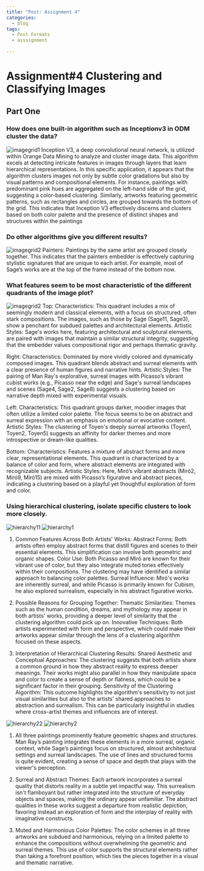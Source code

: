 ```yaml
---
title: "Post: Assignment 4"
categories:
  - blog
tags:
  - Post Formats
  - asssignment
  
---
```

# Assignment#4 Clustering and Classifying Images

## Part One

### How does one built-in algorithm such as Inceptionv3 in ODM cluster the data?
![imagegrid1](/assets/assignment4/ImageGrid1.png)
Inception V3, a deep convolutional neural network, is utilized within Orange Data Mining to analyze and cluster image data. This algorithm excels at detecting intricate features in images through layers that learn hierarchical representations. In this specific application, it appears that the algorithm clusters images not only by subtle color gradations but also by visual patterns and compositional elements. For instance, paintings with predominant pink hues are aggregated on the left-hand side of the grid, suggesting a color-based clustering. Similarly, artworks featuring geometric patterns, such as rectangles and circles, are grouped towards the bottom of the grid. This indicates that Inception V3 effectively discerns and clusters based on both color palette and the presence of distinct shapes and structures within the paintings

### Do other algorithms give you different results?
![imagegrid2](/assets/assignment4/ImageGrid2.png)
Painters:
Paintings by the same artist are grouped closely together. This indicates that the painters embedder is effectively capturing stylistic signatures that are unique to each artist. For example, most of Sage’s works are at the top of the frame instead of the bottom now.


### What features seem to be most characteristic of the different quadrants of the image plot?
![imagegrid2](/assets/assignment4/ImageGrid2.png)
Top:
Characteristics: This quadrant includes a mix of seemingly modern and classical elements, with a focus on structured, often stark compositions. The images, such as those by Sage (Sage11, Sage3), show a penchant for subdued palettes and architectural elements.
Artistic Styles: Sage's works here, featuring architectural and sculptural elements, are paired with images that maintain a similar structural integrity, suggesting that the embedder values compositional rigor and perhaps thematic gravity.

Right:
Characteristics: Dominated by more vividly colored and dynamically composed images. This quadrant blends abstract and surreal elements with a clear presence of human figures and narrative hints.
Artistic Styles: The pairing of Man Ray's explorative, surreal images with Picasso’s vibrant cubist works (e.g., Picasso near the edge) and Sage's surreal landscapes and scenes (Sage4, Sage2, Sage8) suggests a clustering based on narrative depth mixed with experimental visuals.

Left:
Characteristics: This quadrant groups darker, moodier images that often utilize a limited color palette. The focus seems to be on abstract and surreal expression with an emphasis on emotional or evocative content.
Artistic Styles: The clustering of Toyen's deeply surreal artworks (Toyen1, Toyen2, Toyen5) suggests an affinity for darker themes and more introspective or dream-like qualities.

Bottom:
Characteristics: Features a mixture of abstract forms and more clear, representational elements. This quadrant is characterized by a balance of color and form, where abstract elements are integrated with recognizable subjects.
Artistic Styles: Here, Miró’s vibrant abstracts (Miró2, Miró9, Miró15) are mixed with Picasso’s figurative and abstract pieces, indicating a clustering based on a playful yet thoughtful exploration of form and color.

### Using hierarchical clustering, isolate specific clusters to look more closely.
![hierarchy11](/assets/assignment4/Hierarchy11.png)
![hierarchy1](/assets/assignment4/Hierarchy1.png)
1. Common Features Across Both Artists' Works:
Abstract Forms: Both artists often employ abstract forms that distill figures and scenes to their essential elements. This simplification can involve both geometric and organic shapes.
Color Use: Both Picasso and Miró are known for their vibrant use of color, but they also integrate muted tones effectively within their compositions. The clustering may have identified a similar approach to balancing color palettes.
Surreal Influence: Miró's works are inherently surreal, and while Picasso is primarily known for Cubism, he also explored surrealism, especially in his abstract figurative works.


2. Possible Reasons for Grouping Together:
Thematic Similarities: Themes such as the human condition, dreams, and mythology may appear in both artists' works, providing a deeper level of similarity that the clustering algorithm could pick up on.
Innovative Techniques: Both artists experimented with form and perspective, which could make their artworks appear similar through the lens of a clustering algorithm focused on these aspects.


3. Interpretation of Hierarchical Clustering Results:
Shared Aesthetic and Conceptual Approaches: The clustering suggests that both artists share a common ground in how they abstract reality to express deeper meanings. Their works might also parallel in how they manipulate space and color to create a sense of depth or flatness, which could be a significant factor in their grouping.
Sensitivity of the Clustering Algorithm: This outcome highlights the algorithm's sensitivity to not just visual similarities but also to the artists' shared approaches to abstraction and surrealism. This can be particularly insightful in studies where cross-artist themes and influences are of interest.

![hierarchy22](/assets/assignment4/Hierarchy22.png)
![hierarchy2](/assets/assignment4/Hierarchy2.png)

1. All three paintings prominently feature geometric shapes and structures. Man Ray’s painting integrates these elements in a more surreal, organic context, while Sage’s paintings focus on structured, almost architectural settings and surreal landscapes.
The use of lines and structured forms is quite evident, creating a sense of space and depth that plays with the viewer's perception.

2. Surreal and Abstract Themes:
Each artwork incorporates a surreal quality that distorts reality in a subtle yet impactful way. This surrealism isn't flamboyant but rather integrated into the structure of everyday objects and spaces, making the ordinary appear unfamiliar.
The abstract qualities in these works suggest a departure from realistic depiction, favoring instead an exploration of form and the interplay of reality with imaginative constructs.

3. Muted and Harmonious Color Palettes:
The color schemes in all three artworks are subdued and harmonious, relying on a limited palette to enhance the compositions without overwhelming the geometric and surreal themes.
This use of color supports the structural elements rather than taking a forefront position, which ties the pieces together in a visual and thematic narrative.

